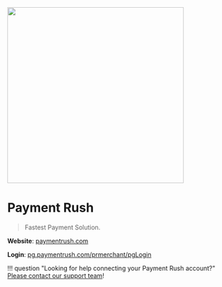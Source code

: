 <img src="https://static.openfintech.io/payment_providers/paymentrush/logo.svg?w=400" width="400px" >

# Payment Rush

> Fastest Payment Solution.

**Website**: [paymentrush.com](https://www.paymentrush.com/)

**Login**: [pg.paymentrush.com/prmerchant/pgLogin](https://pg.paymentrush.com/prmerchant/pgLogin)

!!! question "Looking for help connecting your Payment Rush account?"
    <!--email_off-->[Please contact our support team](mailto:{{custom.support_email}})<!--/email_off-->!